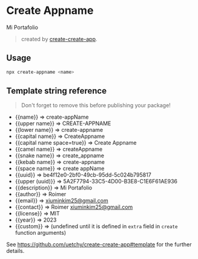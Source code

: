 # Create Appname

Mi Portafolio

> created by [create-create-app](https://github.com/uetchy/create-create-app).

## Usage

```bash
npx create-appname <name>
```

## Template string reference

> Don't forget to remove this before publishing your package!

- {{name}} => create-appName
- {{upper name}} => CREATE-APPNAME
- {{lower name}} => create-appname
- {{capital name}} => CreateAppname
- {{capital name space=true}} => Create Appname
- {{camel name}} => createAppname
- {{snake name}} => create_appname
- {{kebab name}} => create-appname
- {{space name}} => create appName
- {{uuid}} => be4f12e0-2bf0-49cb-95dd-5c024b795817
- {{upper (uuid)}} => 5A2F7794-33C5-4D00-B3E8-C1E6F61AE936
- {{description}} => Mi Portafolio
- {{author}} => Roimer
- {{email}} => xiuminkim25@gmail.com
- {{contact}} => Roimer <xiuminkim25@gmail.com>
- {{license}} => MIT
- {{year}} => 2023
- {{custom}} =>  (undefined until it is defined in `extra` field in `create` function arguments)

See https://github.com/uetchy/create-create-app#template for the further details.

